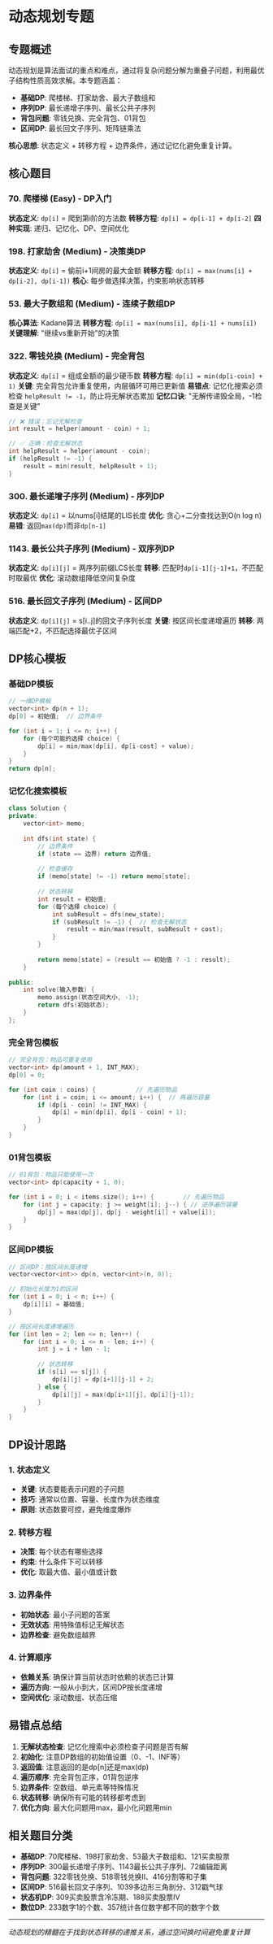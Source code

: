 # 动态规划专题

## 专题概述

动态规划是算法面试的重点和难点，通过将复杂问题分解为重叠子问题，利用最优子结构性质高效求解。本专题涵盖：
- **基础DP**: 爬楼梯、打家劫舍、最大子数组和
- **序列DP**: 最长递增子序列、最长公共子序列
- **背包问题**: 零钱兑换、完全背包、01背包
- **区间DP**: 最长回文子序列、矩阵链乘法

**核心思想**: 状态定义 + 转移方程 + 边界条件，通过记忆化避免重复计算。

## 核心题目

### 70. 爬楼梯 (Easy) - DP入门
**状态定义**: `dp[i]` = 爬到第i阶的方法数
**转移方程**: `dp[i] = dp[i-1] + dp[i-2]`
**四种实现**: 递归、记忆化、DP、空间优化

### 198. 打家劫舍 (Medium) - 决策类DP
**状态定义**: `dp[i]` = 偷前i+1间房的最大金额
**转移方程**: `dp[i] = max(nums[i] + dp[i-2], dp[i-1])`
**核心**: 每步做选择决策，约束影响状态转移

### 53. 最大子数组和 (Medium) - 连续子数组DP
**核心算法**: Kadane算法
**转移方程**: `dp[i] = max(nums[i], dp[i-1] + nums[i])`
**关键理解**: "继续vs重新开始"的决策

### 322. 零钱兑换 (Medium) - 完全背包
**状态定义**: `dp[i]` = 组成金额i的最少硬币数
**转移方程**: `dp[i] = min(dp[i-coin] + 1)`
**关键**: 完全背包允许重复使用，内层循环可用已更新值
**易错点**: 记忆化搜索必须检查 `helpResult != -1`，防止将无解状态累加
**记忆口诀**: "无解传递毁全局，-1检查是关键"

```cpp
// ❌ 错误：忘记无解检查
int result = helper(amount - coin) + 1;

// ✅ 正确：检查无解状态
int helpResult = helper(amount - coin);
if (helpResult != -1) {
    result = min(result, helpResult + 1);
}
```

### 300. 最长递增子序列 (Medium) - 序列DP
**状态定义**: `dp[i]` = 以nums[i]结尾的LIS长度
**优化**: 贪心+二分查找达到O(n log n)
**易错**: 返回`max(dp)`而非`dp[n-1]`

### 1143. 最长公共子序列 (Medium) - 双序列DP
**状态定义**: `dp[i][j]` = 两序列前缀LCS长度
**转移**: 匹配时`dp[i-1][j-1]+1`，不匹配时取最优
**优化**: 滚动数组降低空间复杂度

### 516. 最长回文子序列 (Medium) - 区间DP
**状态定义**: `dp[i][j]` = s[i..j]的回文子序列长度
**关键**: 按区间长度递增遍历
**转移**: 两端匹配+2，不匹配选择最优子区间

## DP核心模板

### 基础DP模板
```cpp
// 一维DP模板
vector<int> dp(n + 1);
dp[0] = 初始值;  // 边界条件

for (int i = 1; i <= n; i++) {
    for (每个可能的选择 choice) {
        dp[i] = min/max(dp[i], dp[i-cost] + value);
    }
}
return dp[n];
```

### 记忆化搜索模板
```cpp
class Solution {
private:
    vector<int> memo;
    
    int dfs(int state) {
        // 边界条件
        if (state == 边界) return 边界值;
        
        // 检查缓存
        if (memo[state] != -1) return memo[state];
        
        // 状态转移
        int result = 初始值;
        for (每个选择 choice) {
            int subResult = dfs(new_state);
            if (subResult != -1) {  // 检查无解状态
                result = min/max(result, subResult + cost);
            }
        }
        
        return memo[state] = (result == 初始值 ? -1 : result);
    }
    
public:
    int solve(输入参数) {
        memo.assign(状态空间大小, -1);
        return dfs(初始状态);
    }
};
```

### 完全背包模板
```cpp
// 完全背包：物品可重复使用
vector<int> dp(amount + 1, INT_MAX);
dp[0] = 0;

for (int coin : coins) {           // 先遍历物品
    for (int i = coin; i <= amount; i++) {  // 再遍历容量
        if (dp[i - coin] != INT_MAX) {
            dp[i] = min(dp[i], dp[i - coin] + 1);
        }
    }
}
```

### 01背包模板
```cpp
// 01背包：物品只能使用一次
vector<int> dp(capacity + 1, 0);

for (int i = 0; i < items.size(); i++) {        // 先遍历物品
    for (int j = capacity; j >= weight[i]; j--) { // 逆序遍历容量
        dp[j] = max(dp[j], dp[j - weight[i]] + value[i]);
    }
}
```

### 区间DP模板
```cpp
// 区间DP：按区间长度递增
vector<vector<int>> dp(n, vector<int>(n, 0));

// 初始化长度为1的区间
for (int i = 0; i < n; i++) {
    dp[i][i] = 基础值;
}

// 按区间长度递增遍历
for (int len = 2; len <= n; len++) {
    for (int i = 0; i <= n - len; i++) {
        int j = i + len - 1;
        
        // 状态转移
        if (s[i] == s[j]) {
            dp[i][j] = dp[i+1][j-1] + 2;
        } else {
            dp[i][j] = max(dp[i+1][j], dp[i][j-1]);
        }
    }
}
```

## DP设计思路

### 1. 状态定义
- **关键**: 状态要能表示问题的子问题
- **技巧**: 通常以位置、容量、长度作为状态维度
- **原则**: 状态数要可控，避免维度爆炸

### 2. 转移方程
- **决策**: 每个状态有哪些选择
- **约束**: 什么条件下可以转移
- **优化**: 取最大值、最小值或计数

### 3. 边界条件
- **初始状态**: 最小子问题的答案
- **无效状态**: 用特殊值标记无解状态
- **边界检查**: 避免数组越界

### 4. 计算顺序
- **依赖关系**: 确保计算当前状态时依赖的状态已计算
- **遍历方向**: 一般从小到大，区间DP按长度递增
- **空间优化**: 滚动数组、状态压缩

## 易错点总结

1. **无解状态检查**: 记忆化搜索中必须检查子问题是否有解
2. **初始化**: 注意DP数组的初始值设置（0、-1、INF等）
3. **返回值**: 注意返回的是dp[n]还是max(dp)
4. **遍历顺序**: 完全背包正序，01背包逆序
5. **边界条件**: 空数组、单元素等特殊情况
6. **状态转移**: 确保所有可能的转移都考虑到
7. **优化方向**: 最大化问题用max，最小化问题用min

## 相关题目分类

- **基础DP**: 70爬楼梯、198打家劫舍、53最大子数组和、121买卖股票
- **序列DP**: 300最长递增子序列、1143最长公共子序列、72编辑距离
- **背包问题**: 322零钱兑换、518零钱兑换II、416分割等和子集
- **区间DP**: 516最长回文子序列、1039多边形三角剖分、312戳气球
- **状态机DP**: 309买卖股票含冷冻期、188买卖股票IV
- **数位DP**: 233数字1的个数、357统计各位数字都不同的数字个数

---
*动态规划的精髓在于找到状态转移的递推关系，通过空间换时间避免重复计算*